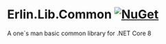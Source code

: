 # Erlin.Lib.Common [![NuGet](https://img.shields.io/nuget/v/Erlin.Lib.Common.svg)](https://www.nuget.org/packages/Erlin.Lib.Common)

A one`s man basic common library for .NET Core 8
